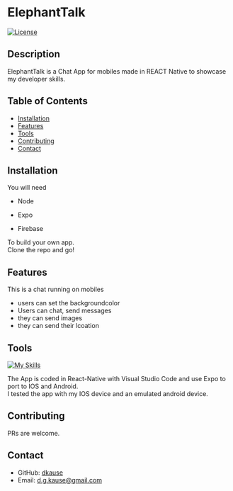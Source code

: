 # ElephantTalk

[![License](https://img.shields.io/badge/license-MIT-blue.svg)](LICENSE)

## Description

ElephantTalk is a Chat App for mobiles made in REACT Native to showcase my developer skills.

## Table of Contents

- [Installation](#installation)
- [Features](#features)
- [Tools](#tools)
- [Contributing](#contributing)
- [Contact](#contact)

## Installation

You will need

- Node

- Expo

- Firebase

To build your own app.  
Clone the repo and go!

## Features

This is a chat running on mobiles

- users can set the backgroundcolor
- Users can chat, send messages
- they can send images
- they can send their lcoation

## Tools

[![My Skills](https://skillicons.dev/icons?i=react,firebase,androidstudio,vscode,md,nodejs)](https://skillicons.dev)

The App is coded in React-Native with Visual Studio Code and use Expo to port to IOS and Android.  
I tested the app with my IOS device and an emulated android device.

## Contributing

PRs are welcome.

## Contact

- GitHub: [dkause](https://github.com/dkause)
- Email: <d.g.kause@gmail.com>

